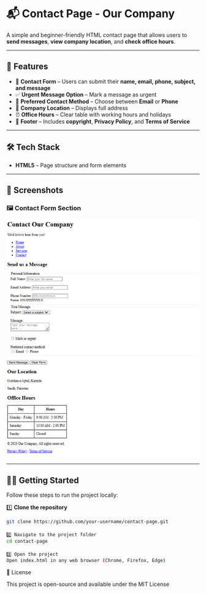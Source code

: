 # 📬 Contact Page - Our Company

A simple and beginner-friendly HTML contact page that allows users to **send messages**, **view company location**, and **check office hours**.

---

## 🚀 Features

- 📝 **Contact Form** – Users can submit their **name, email, phone, subject, and message**
- ✅ **Urgent Message Option** – Mark a message as urgent
- 📧 **Preferred Contact Method** – Choose between **Email** or **Phone**
- 📍 **Company Location** – Displays full address
- ⏰ **Office Hours** – Clear table with working hours and holidays
- 📄 **Footer** – Includes **copyright**, **Privacy Policy**, and **Terms of Service**

---

## 🛠️ Tech Stack

- **HTML5** – Page structure and form elements

---

## 📸 Screenshots

### 🖼️ Contact Form Section

![Contact Form Section](./task1/Screenshot1.png)

---

## 🏃‍♂️ Getting Started

Follow these steps to run the project locally:

1️⃣ **Clone the repository**

```bash
git clone https://github.com/your-username/contact-page.git

2️⃣ Navigate to the project folder
cd contact-page

3️⃣ Open the project
Open index.html in any web browser (Chrome, Firefox, Edge)
```

📜 License

This project is open-source and available under the MIT License
